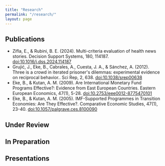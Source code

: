 ```yaml
---
title: "Research"
permalink: "/research/"
layout: page
---
```


## Publications

 - Zifla, E., & Rubini, B. E. (2024). Multi-criteria evaluation of health news stories. Decision Support Systems, 180, 114187. [doi:10.1016/j.dss.2024.114187](10.1016/j.dss.2024.114187)
 - Grujić, J., Eke, B., Cabrales, A., Cuesta, J. A., & Sánchez, A. (2012). Three is a crowd in iterated prisoner's dilemmas: experimental evidence on reciprocal behavior.. Sci Rep, 2, 638. [doi:10.1038/srep00638](10.1038/srep00638)
 - Eke, B., & Kutan, A. M. (2009). Are International Monetary Fund Programs Effective?: Evidence from East European Countries. Eastern European Economics, 47(1), 5-28. [doi:10.2753/eee0012-8775470101](10.2753/eee0012-8775470101)
 - Eke, B., & Kutan, A. M. (2005). IMF-Supported Programmes in Transition Economies: Are They Effective?. Comparative Economic Studies, 47(1), 23-40. [doi:10.1057/palgrave.ces.8100090](10.1057/palgrave.ces.8100090)

## Under Review

## In Preparation

## Presentations


